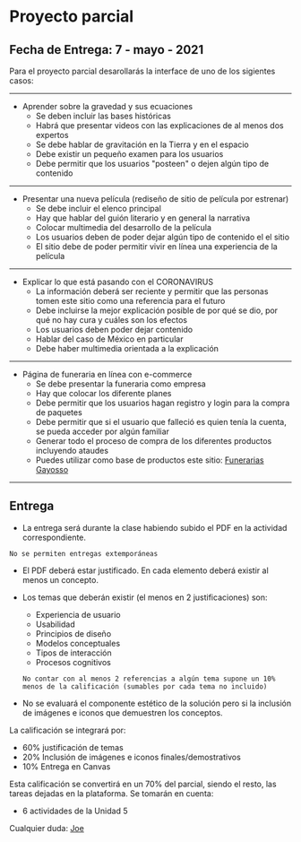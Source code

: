 # Proyecto parcial

## Fecha de Entrega: 7 - mayo - 2021
Para el proyecto parcial desarollarás la interface de uno de los sigientes casos:

---
- Aprender sobre la gravedad y sus ecuaciones
	- Se deben incluir las bases históricas
    - Habrá que presentar videos con las explicaciones de al menos dos expertos
    - Se debe hablar de gravitación en la Tierra y en el espacio
    - Debe existir un pequeño examen para los usuarios
    - Debe permitir que los usuarios "posteen" o dejen algún tipo de contenido
---
- Presentar una nueva película (rediseño de sitio de película por estrenar)
	- Se debe incluir el elenco principal
    - Hay que hablar del guión literario y en general la narrativa
    - Colocar multimedia del desarrollo de la película
    - Los usuarios deben de poder dejar algún tipo de contenido el el sitio
    - El sitio debe de poder permitir vivir en línea una experiencia de la película
---
- Explicar lo que está pasando con el CORONAVIRUS
	- La información deberá ser reciente y permitir que las personas tomen este sitio como una referencia para el futuro
    - Debe incluirse la mejor explicación posible de por qué se dio, por qué no hay cura y cuáles son los efectos
    - Los usuarios deben poder dejar contenido
    - Hablar del caso de México en particular
    - Debe haber multimedia orientada a la explicación
---

- Página de funeraria en línea con e-commerce
	- Se debe presentar la funeraria como empresa
	- Hay que colocar los diferente planes
	- Debe permitir que los usuarios hagan registro y login para la compra de paquetes
	- Debe permitir que si el usuario que falleció es quien tenía la cuenta, se pueda acceder por algún familiar
	- Generar todo el proceso de compra de los diferentes productos incluyendo ataudes
	- Puedes utilizar como base de productos este sitio: [Funerarias Gayosso](https://www.gayosso.com/?gclid=CjwKCAjw-YT1BRAFEiwAd2WRtjnL5_z93PyrzvhMy2ZNbWAkhlovWkJz1pcu8uIPFTKA0kNE8672TBoCtRYQAvD_BwE)
---

## Entrega
- La entrega será durante la clase habiendo subido el PDF en la actividad correspondiente. 
```
No se permiten entregas extemporáneas
```

- El PDF deberá estar justificado. En cada elemento deberá existir al menos un concepto.
- Los temas que deberán existir (el menos en 2 justificaciones) son:
	* Experiencia de usuario
    * Usabilidad
    * Principios de diseño
    * Modelos conceptuales
    * Tipos de interacción
    * Procesos cognitivos

  ```
  No contar con al menos 2 referencias a algún tema supone un 10% menos de la calificación (sumables por cada tema no incluido)
  ```
- No se evaluará el componente estético de la solución pero si la inclusión de imágenes e iconos que demuestren los conceptos.


La calificación se integrará por:
- 60% justificación de temas
- 20% Inclusión de imágenes e iconos finales/demostrativos
- 10% Entrega en Canvas

Esta calificación se convertirá en un 70% del parcial, siendo el resto, las tareas dejadas en la plataforma.
Se tomarán en cuenta:
- 6 actividades de la Unidad 5

Cualquier duda: [Joe](mailto:jose.c.mondragon@tec.mx)
